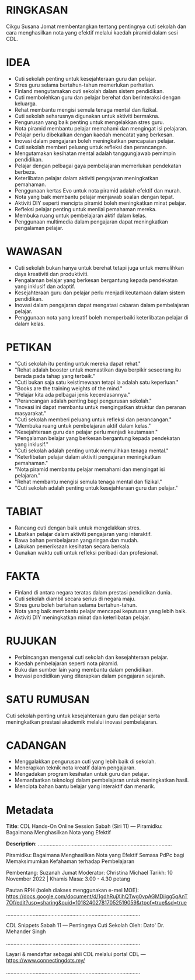 # RINGKASAN
Cikgu Susana Jomat membentangkan tentang pentingnya cuti sekolah dan cara menghasilkan nota yang efektif melalui kaedah piramid dalam sesi CDL.

# IDEA
- Cuti sekolah penting untuk kesejahteraan guru dan pelajar.
- Stres guru selama bertahun-tahun memerlukan perhatian.
- Finland mengutamakan cuti sekolah dalam sistem pendidikan.
- Cuti membolehkan guru dan pelajar berehat dan berinteraksi dengan keluarga.
- Rehat membantu mengisi semula tenaga mental dan fizikal.
- Cuti sekolah seharusnya digunakan untuk aktiviti bermakna.
- Pengurusan yang baik penting untuk mengelakkan stres guru.
- Nota piramid membantu pelajar memahami dan mengingat isi pelajaran.
- Pelajar perlu dibekalkan dengan kaedah mencatat yang berkesan.
- Inovasi dalam pengajaran boleh meningkatkan pencapaian pelajar.
- Cuti sekolah memberi peluang untuk refleksi dan perancangan.
- Mengutamakan kesihatan mental adalah tanggungjawab pemimpin pendidikan.
- Pelajar dengan pelbagai gaya pembelajaran memerlukan pendekatan berbeza.
- Keterlibatan pelajar dalam aktiviti pengajaran meningkatkan pemahaman.
- Penggunaan kertas Evo untuk nota piramid adalah efektif dan murah.
- Nota yang baik membantu pelajar menjawab soalan dengan tepat.
- Aktiviti DIY seperti mencipta piramid boleh meningkatkan minat pelajar.
- Refleksi pelajar penting untuk menilai pemahaman mereka.
- Membuka ruang untuk pembelajaran aktif dalam kelas.
- Penggunaan multimedia dalam pengajaran dapat meningkatkan pengalaman pelajar.

# WAWASAN
- Cuti sekolah bukan hanya untuk berehat tetapi juga untuk memulihkan daya kreativiti dan produktiviti.
- Pengalaman belajar yang berkesan bergantung kepada pendekatan yang inklusif dan adaptif.
- Kesejahteraan guru dan pelajar perlu menjadi keutamaan dalam sistem pendidikan.
- Inovasi dalam pengajaran dapat mengatasi cabaran dalam pembelajaran pelajar.
- Penggunaan nota yang kreatif boleh memperbaiki keterlibatan pelajar di dalam kelas.

# PETIKAN
- "Cuti sekolah itu penting untuk mereka dapat rehat."
- "Rehat adalah booster untuk memastikan daya berpikir seseorang itu berada pada tahap yang terbaik."
- "Cuti bukan saja satu keistimewaan tetapi ia adalah satu keperluan."
- "Books are the training weights of the mind."
- "Pelajar kita ada pelbagai jenis kecerdasannya."
- "Perancangan adalah penting bagi pengurusan sekolah."
- "Inovasi ini dapat membantu untuk mengingatkan struktur dan peranan masyarakat."
- "Cuti sekolah memberi peluang untuk refleksi dan perancangan."
- "Membuka ruang untuk pembelajaran aktif dalam kelas."
- "Kesejahteraan guru dan pelajar perlu menjadi keutamaan."
- "Pengalaman belajar yang berkesan bergantung kepada pendekatan yang inklusif."
- "Cuti sekolah adalah penting untuk memulihkan tenaga mental."
- "Keterlibatan pelajar dalam aktiviti pengajaran meningkatkan pemahaman."
- "Nota piramid membantu pelajar memahami dan mengingat isi pelajaran."
- "Rehat membantu mengisi semula tenaga mental dan fizikal."
- "Cuti sekolah adalah penting untuk kesejahteraan guru dan pelajar."

# TABIAT
- Rancang cuti dengan baik untuk mengelakkan stres.
- Libatkan pelajar dalam aktiviti pengajaran yang interaktif.
- Bawa bahan pembelajaran yang ringan dan mudah.
- Lakukan pemeriksaan kesihatan secara berkala.
- Gunakan waktu cuti untuk refleksi peribadi dan profesional.

# FAKTA
- Finland di antara negara teratas dalam prestasi pendidikan dunia.
- Cuti sekolah diambil secara serius di negara maju.
- Stres guru boleh bertahan selama bertahun-tahun.
- Nota yang baik membantu pelajar mencapai keputusan yang lebih baik.
- Aktiviti DIY meningkatkan minat dan keterlibatan pelajar.

# RUJUKAN
- Perbincangan mengenai cuti sekolah dan kesejahteraan pelajar.
- Kaedah pembelajaran seperti nota piramid.
- Buku dan sumber lain yang membantu dalam pendidikan.
- Inovasi pendidikan yang diterapkan dalam pengajaran sejarah.

# SATU RUMUSAN
Cuti sekolah penting untuk kesejahteraan guru dan pelajar serta meningkatkan prestasi akademik melalui inovasi pembelajaran.

# CADANGAN
- Menggalakkan pengurusan cuti yang lebih baik di sekolah.
- Menerapkan teknik nota kreatif dalam pengajaran.
- Mengadakan program kesihatan untuk guru dan pelajar.
- Memanfaatkan teknologi dalam pembelajaran untuk meningkatkan hasil.
- Mencipta bahan bantu belajar yang interaktif dan menarik.

# Metadata
**Title**: CDL Hands-On Online Session Sabah (Siri 11) — Piramidku: Bagaimana Menghasilkan Nota yang Efektif

**Description**: ...........................................................................................

Piramidku: Bagaimana Menghasilkan Nota yang Efektif Semasa PdPc bagi Memaksimumkan Kefahaman terhadap Pembelajaran

Pembentang: Suzanah Jumat
Moderator: Christina Michael
Tarikh: 10 November 2022   |   Khamis
Masa: 3.00 - 4.30 petang

Pautan RPH (boleh diakses menggunakan e-mel MOE): https://docs.google.com/document/d/1gdhRujXihQTwg0vpAGMDiigg5qAnT7Of/edit?usp=sharing&ouid=101824027817052519059&rtpof=true&sd=true

...........................................................................................

CDL Snippets Sabah 11 — Pentingnya Cuti Sekolah
Oleh: Dato' Dr. Mehander Singh

...........................................................................................

Layari & mendaftar sebagai ahli CDL melalui portal CDL — https://www.connectingdots.my/

...........................................................................................